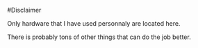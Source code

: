 #Disclaimer

Only hardware that I have used personnaly are located here.

There is probably tons of other things that can do the job better.
